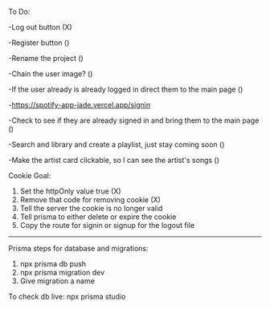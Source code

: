 To Do:

-Log out button (X)

-Register button ()

-Rename the project ()

-Chain the user image? ()

-If the user already is already logged in direct them to the main page ()

-https://spotify-app-jade.vercel.app/signin

-Check to see if they are already signed in and bring them to the main page ()

-Search and library and create a playlist, just stay coming soon ()

-Make the artist card clickable, so I can see the artist's songs ()

Cookie Goal:
1. Set the httpOnly value true (X)
2. Remove that code for removing cookie (X)
3. Tell the server the cookie is no longer valid
4. Tell prisma to either delete or expire the cookie
5. Copy the route for signin or signup for the logout file


--------------------------------------------------------------------------------------------
Prisma steps for database and migrations:

1. npx prisma db push
2. npx prisma migration dev
3. Give migration a name

To check db live:
npx prisma studio
